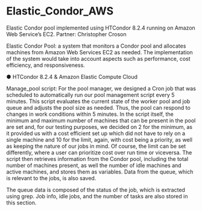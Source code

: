# Elastic_Condor_AWS
Elastic Condor pool implemented using HTCondor 8.2.4 running on Amazon Web Service’s EC2. Partner: Christopher Croson

Elastic Condor Pool: a system that monitors a Condor pool and allocates machines from Amazon Web Services 
EC2 as needed. The implementation of the system would take into account aspects such as performance, 
cost efficiency, and responsiveness.

●	HTCondor 8.2.4 & Amazon Elastic Compute Cloud

Manage_pool script:  For the pool manager, we designed a Cron job that was scheduled to automatically 
run our pool management script every 5 minutes. This script evaluates the current state of the worker pool and 
job queue and adjusts the pool size as needed. Thus, the pool can respond to changes in work conditions within 5 minutes. 
In the script itself, the minimum and maximum number of machines that can be present in the pool are set and, 
for our testing purposes, we decided on 2 for the minimum, as it provided us with a cost efficient set up which 
did not have to rely on a single machine and 10 for the limit, again, with cost being a priority, as well as keeping 
the nature of our jobs in mind. Of course, the limit can be set differently, where a user can prioritize cost over 
run time or viceversa.  The script then retrieves information from the Condor pool, including the total number of machines 
present, as well the number of idle machines and active machines, and stores them as variables. 
Data from the queue, which is relevant to the jobs, is also saved.  

The queue data is composed of the status of the job, which is extracted using grep. 
Job info, idle jobs, and the number of tasks are also stored in this section. 

